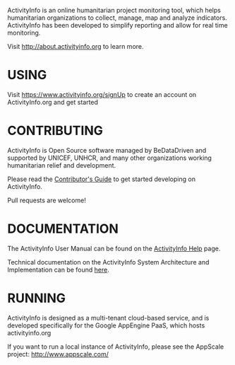 
ActivityInfo is an online humanitarian project monitoring tool, 
which helps humanitarian organizations to collect, manage, map 
and analyze indicators. ActivityInfo has been developed to 
simplify reporting and allow for real time monitoring.

Visit http://about.activityinfo.org to learn more.

USING
=====

Visit https://www.activityinfo.org/signUp to create an account on 
ActivityInfo.org and get started


CONTRIBUTING
============

ActivityInfo is Open Source software managed by BeDataDriven and 
supported by UNICEF, UNHCR, and many other organizations working 
humanitarian relief and development.

Please read the [Contributor's Guide](CONTRIBUTING.md) to get started developing on ActivityInfo.

Pull requests are welcome!

DOCUMENTATION
=============

The ActivityInfo User Manual can be found on the [ActivityInfo Help](http://help.activityinfo.org) page. 

Technical documentation on the ActivityInfo System Architecture and Implementation can be found [here](docs/README.md).


RUNNING
=======

ActivityInfo is designed as a multi-tenant cloud-based service, and 
is developed specifically for the Google AppEngine PaaS, which 
hosts activityinfo.org

If you want to run a local instance of ActivityInfo, please 
see the AppScale project: http://www.appscale.com/



